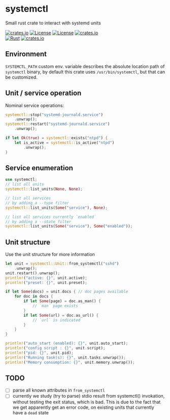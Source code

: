 # systemctl

Small rust crate to interact with systemd units

[![crates.io](https://img.shields.io/crates/v/systemctl.svg)](https://crates.io/crates/systemctl)
[![License](https://img.shields.io/badge/license-Apache%202.0-blue?style=flat-square)](https://github.com/gwbres/systemctl/blob/main/LICENSE-APACHE)
[![License](https://img.shields.io/badge/license-MIT-blue?style=flat-square)](https://github.com/gwbres/systemctl/blob/main/LICENSE-MIT) 
[![crates.io](https://img.shields.io/crates/d/systemctl.svg)](https://crates.io/crates/systemctl)   
[![Rust](https://github.com/gwbres/systemctl/actions/workflows/rust.yml/badge.svg?branch=main)](https://github.com/gwbres/systemctl/actions/workflows/rust.yml)
[![crates.io](https://docs.rs/systemctl/badge.svg)](https://docs.rs/systemctl/badge.svg)

## Environment

`SYSTEMCTL_PATH` custom env. variable describes the absolute
location path of `systemctl` binary, by default this crate uses `/usr/bin/systemctl`,
but that can be customized.

## Unit / service operation

Nominal service operations:

```rust
systemctl::stop("systemd-journald.service")
    .unwrap();
systemctl::restart("systemd-journald.service")
    .unwrap();

if let Ok(true) = systemctl::exists("ntpd") {
    let is_active = systemctl::is_active("ntpd")
        .unwrap();
}
```

## Service enumeration

```rust
use systemctl;
// list all units
systemctl::list_units(None, None);

// list all services 
// by adding a --type filter
systemctl::list_units(Some("service"), None);

// list all services currently `enabled` 
// by adding a --state filter
systemctl::list_units(Some("service"), Some("enabled"));
```

## Unit structure

Use the unit structure for more information

```rust
let unit = systemctl::Unit::from_systemctl("sshd")
    .unwrap();
unit.restart().unwrap();
println!("active: {}", unit.active);
println!("preset: {}", unit.preset);

if let Some(docs) = unit.docs { // doc pages available
    for doc in docs {
        if let Some(page) = doc.as_man() {
            // `man` page exists 
        }
        if let Some(url) = doc.as_url() {
            // `url` is indicated
        }
    }
}

println!("auto_start (enabled): {}", unit.auto_start);
println!("config script : {}", unit.script);
println!("pid: {}", unit.pid);
println!("Running task(s): {}", unit.tasks.unwrap());
println!("Memory consumption: {}", unit.memory.unwrap());
```

## TODO

* [ ] parse all known attributes in `from_systemctl`
* [ ] currently we study (try to parse) stdio result from systemctl() invokation,
without testing the exit status, which is bad. This is due to the fact
that we get apparently get an error code, on existing units that currently have a `dead` state
